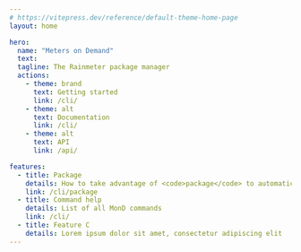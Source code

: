 ```yaml
---
# https://vitepress.dev/reference/default-theme-home-page
layout: home

hero:
  name: "Meters on Demand"
  text: 
  tagline: The Rainmeter package manager
  actions:
    - theme: brand
      text: Getting started
      link: /cli/
    - theme: alt
      text: Documentation
      link: /cli/
    - theme: alt
      text: API
      link: /api/

features:
  - title: Package
    details: How to take advantage of <code>package</code> to automatically package skins
    link: /cli/package
  - title: Command help
    details: List of all MonD commands
    link: /cli/
  - title: Feature C
    details: Lorem ipsum dolor sit amet, consectetur adipiscing elit
---
```


